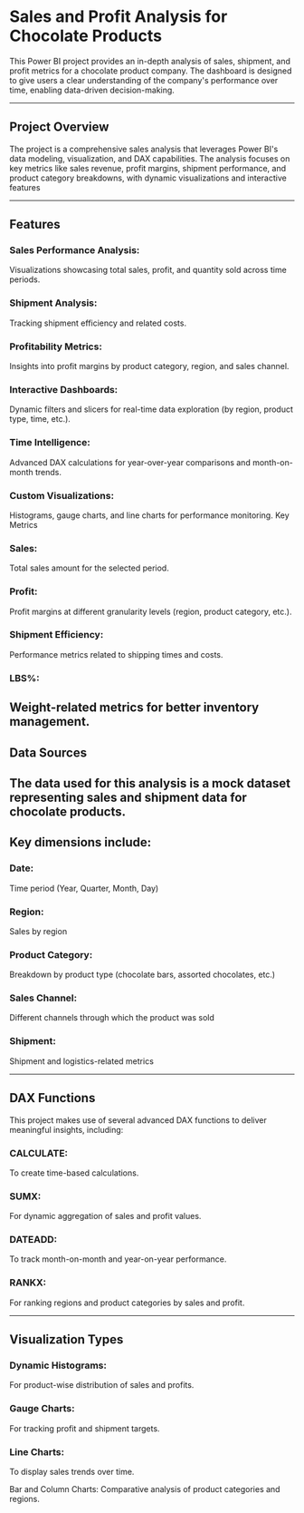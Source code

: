 # **Sales and Profit Analysis for Chocolate Products**

This Power BI project provides an in-depth analysis of sales, shipment, and profit metrics for a chocolate product company. The dashboard is designed to give users a clear understanding of the company's performance over time, enabling data-driven decision-making.

---
## Project Overview


The project is a comprehensive sales analysis that leverages Power BI's data modeling, visualization, and DAX capabilities. The analysis focuses on key metrics like sales revenue, profit margins, shipment performance, and product category breakdowns, with dynamic visualizations and interactive features

---

## Features

### Sales Performance Analysis: 

Visualizations showcasing total sales, profit, and quantity sold across time periods.

### Shipment Analysis:

Tracking shipment efficiency and related costs.

### Profitability Metrics:

Insights into profit margins by product category, region, and sales channel.

### Interactive Dashboards:

Dynamic filters and slicers for real-time data exploration (by region, product type, time, etc.).

### Time Intelligence:

Advanced DAX calculations for year-over-year comparisons and month-on-month trends.

### Custom Visualizations:

Histograms, gauge charts, and line charts for performance monitoring.
Key Metrics

### Sales: 

Total sales amount for the selected period.

### Profit:

Profit margins at different granularity levels (region, product category, etc.).

### Shipment Efficiency: 

Performance metrics related to shipping times and costs.

### LBS%:

Weight-related metrics for better inventory management.
---
## Data Sources

The data used for this analysis is a mock dataset representing sales and shipment data for chocolate products. 
---
## Key dimensions include:

### Date:

Time period (Year, Quarter, Month, Day)

### Region: 

Sales by region

### Product Category: 

Breakdown by product type (chocolate bars, assorted chocolates, etc.)

### Sales Channel: 

Different channels through which the product was sold

### Shipment:

Shipment and logistics-related metrics

---

## DAX Functions
This project makes use of several advanced DAX functions to deliver meaningful insights, including:

### CALCULATE: 

To create time-based calculations.

### SUMX:

For dynamic aggregation of sales and profit values.

### DATEADD:

To track month-on-month and year-on-year performance.

### RANKX: 

For ranking regions and product categories by sales and profit.

---

## Visualization Types

### Dynamic Histograms: 

For product-wise distribution of sales and profits.

### Gauge Charts: 

For tracking profit and shipment targets.

### Line Charts: 

To display sales trends over time.

Bar and Column Charts: Comparative analysis of product categories and regions.


